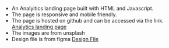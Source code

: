 - An Analyitics landing page built with HTML and Javascript.
- The page is responsive and mobile friendly.
- The page is hosted on github and can be accessed via the link. [Analytics landing page ](https://farismuhovic.github.io/Analytics-company-landing-page/)
- The images are from unsplash
- Design file is from figma [Design File](https://www.figma.com/community/file/905814382591046401)
